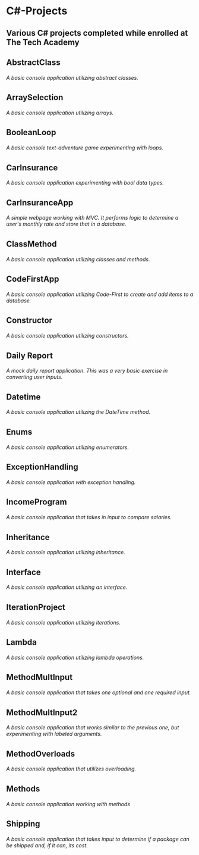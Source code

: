 # C#-Projects
## Various C# projects completed while enrolled at The Tech Academy


## AbstractClass
###### A basic console application utilizing abstract classes.
## ArraySelection
###### A basic console application utilizing arrays.

## BooleanLoop
###### A basic console text-adventure game experimenting with loops.

## CarInsurance
###### A basic console application experimenting with bool data types.

## CarInsuranceApp
###### A simple webpage working with MVC. It performs logic to determine a user's monthly rate and store that in a database.

## ClassMethod
###### A basic console application utilizing classes and methods.

## CodeFirstApp
###### A basic console application utilizing Code-First to create and add items to a database.

## Constructor
###### A basic console application utilizing constructors.

## Daily Report
###### A mock daily report application. This was a very basic exercise in converting user inputs.

## Datetime
###### A basic console application utilizing the DateTime method.

## Enums
###### A basic console application utilizing enumerators.

## ExceptionHandling
###### A basic console application with exception handling.

## IncomeProgram
###### A basic console application that takes in input to compare salaries.

## Inheritance
###### A basic console application utilizing inheritance.

## Interface
###### A basic console application utilizing an interface.

## IterationProject
###### A basic console application utilizing iterations.

## Lambda
###### A basic console application utilizing lambda operations.

## MethodMultInput
###### A basic console application that takes one optional and one required input.

## MethodMultInput2
###### A basic console application that works similar to the previous one, but experimenting with labeled arguments.

## MethodOverloads
###### A basic console application that utilizes overloading.

## Methods
###### A basic console application working with methods

## Shipping
###### A basic console application that takes input to determine if a package can be shipped and, if it can, its cost.
